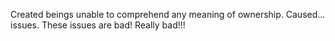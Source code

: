 Created beings unable to comprehend any meaning of ownership. Caused... issues. These issues are bad! Really bad!!!